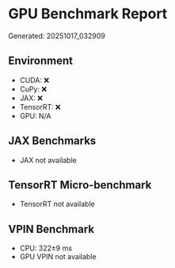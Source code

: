 # GPU Benchmark Report
Generated: 20251017_032909

## Environment
- CUDA: ❌
- CuPy: ❌
- JAX: ❌
- TensorRT: ❌
- GPU: N/A

## JAX Benchmarks
- JAX not available

## TensorRT Micro-benchmark
- TensorRT not available

## VPIN Benchmark
- CPU: 322±9 ms
- GPU VPIN not available
